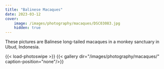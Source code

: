 ```yaml
---
title: "Balinese Macaques"
date: 2023-03-12
cover:
    image: /images/photography/macaques/DSC03083.jpg
    hidden: true
---
```

These pictures are Balinese long-tailed macaques in a monkey sanctuary in Ubud, Indonesia.

{{< load-photoswipe >}}
{{< gallery dir="/images/photography/macaques/" caption-position="none"/>}}
